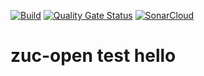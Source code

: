 [![Build](https://github.com/ZucOrganization/zuc-open/actions/workflows/sonar.yml/badge.svg)](https://github.com/ZucOrganization/zuc-open/actions/workflows/sonar.yml)
[![Quality Gate Status](https://sonarcloud.io/api/project_badges/measure?project=ZucOrganization_zuc-open&metric=alert_status)](https://sonarcloud.io/dashboard?id=ZucOrganization_zuc-open)
[![SonarCloud](https://sonarcloud.io/images/project_badges/sonarcloud-white.svg)](https://sonarcloud.io/dashboard?id=ZucOrganization_zuc-open)

# zuc-open test hello
